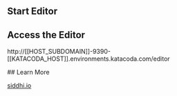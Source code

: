 ## Start Editor 

## Access the Editor

http://[[HOST_SUBDOMAIN]]-9390-[[KATACODA_HOST]].environments.katacoda.com/editor

## Learn More

[siddhi.io](http://siddhi.io/) 
